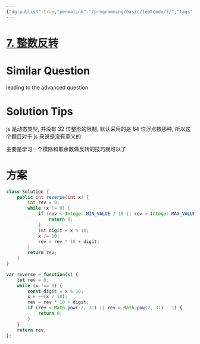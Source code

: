 ```yaml
---
{"dg-publish":true,"permalink":"/programming/basic/leetcode/7/","tags":["leetcode/math/high-precision-computation"]}
---
```



# [7. 整数反转](https://leetcode.cn/problems/reverse-integer/)

# Similar Question

leading to the advanced question

# Solution Tips

js 是动态类型, 并没有 32 位整形的限制, 默认采用的是 64 位浮点数那种, 所以这个题目对于 js 来说是没有意义的

主要是学习一个模除和取余数做反转的技巧就可以了

# 方案

```java
class Solution {
    public int reverse(int x) {
        int rev = 0;
        while (x != 0) {
            if (rev < Integer.MIN_VALUE / 10 || rev > Integer.MAX_VALUE / 10) {
                return 0;
            }
            int digit = x % 10;
            x /= 10;
            rev = rev * 10 + digit;
        }
        return rev;
    }
}
```

```js
var reverse = function(x) {
    let rev = 0;
    while (x !== 0) {
        const digit = x % 10;
        x = ~~(x / 10);
        rev = rev * 10 + digit;
        if (rev < Math.pow(-2, 31) || rev > Math.pow(2, 31) - 1) {
            return 0;
        }
    }
    return rev;
};
```
